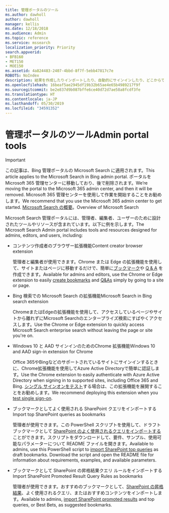 ```yaml
---
title: 管理ポータルのツール
ms.author: dawholl
author: dawholl
manager: kellis
ms.date: 12/18/2018
ms.audience: Admin
ms.topic: reference
ms.service: mssearch
localization_priority: Priority
search.appverid:
- BFB160
- MET150
- MOE150
ms.assetid: 4a824483-2407-4bbd-8f7f-5ebb47817c7e
ROBOTS: NoIndex
description: 結果を作成したりインポートしたり、自動的にサインインしたり、どこからでも検索したりできるようにする Microsoft Search ツールの概要
ms.openlocfilehash: 16beaf5ae2945df19b32b65ae4e65b4989217f9f
ms.sourcegitcommit: be2e837d9b087bffe6ce40d72d7ae58a8fcdf3fe
ms.translationtype: HT
ms.contentlocale: ja-JP
ms.lasthandoff: 05/30/2019
ms.locfileid: "34591352"
---
```

# <a name="admin-portal-tools"></a><span data-ttu-id="ec788-103">管理ポータルのツール</span><span class="sxs-lookup"><span data-stu-id="ec788-103">Admin portal tools</span></span>

> [!IMPORTANT]
> <span data-ttu-id="ec788-104">この記事は、Bing 管理ポータルの Microsoft Search に適用されます。</span><span class="sxs-lookup"><span data-stu-id="ec788-104">This article applies to the Microsoft Search in Bing admin portal.</span></span> <span data-ttu-id="ec788-105">ポータルを Microsoft 365 管理センターに移動しており、後で削除されます。</span><span class="sxs-lookup"><span data-stu-id="ec788-105">We’re moving the portal to the Microsoft 365 admin center, and then it will be removed.</span></span> <span data-ttu-id="ec788-106">Microsoft 365 管理センターを使用して作業を開始することをお勧めします。</span><span class="sxs-lookup"><span data-stu-id="ec788-106">We recommend that you use the Microsoft 365 admin center to get started.</span></span> <span data-ttu-id="ec788-107">[Microsoft Search の概要](overview-microsoft-search.md)。</span><span class="sxs-lookup"><span data-stu-id="ec788-107">Overview of Microsoft Search</span></span>
    
<span data-ttu-id="ec788-108">Microsoft Search 管理ポータルには、管理者、編集者、ユーザーのために設計されたツールやリソースが含まれています。以下に例を示します。</span><span class="sxs-lookup"><span data-stu-id="ec788-108">The Microsoft Search Admin portal includes tools and resources designed for admins, editors, and users, including:</span></span>
  
- <span data-ttu-id="ec788-109">コンテンツ作成者のブラウザー拡張機能</span><span class="sxs-lookup"><span data-stu-id="ec788-109">Content creator browser extension</span></span>
    
    <span data-ttu-id="ec788-110">管理者と編集者が使用できます。Chrome または Edge の拡張機能を使用して、サイトまたはページに移動するだけで、簡単に[ブックマーク](create-bookmarks.md)や [Q & A](create-qas.md) を作成できます。</span><span class="sxs-lookup"><span data-stu-id="ec788-110">Available for admins and editors, use the Chrome or Edge extension to easily [create bookmarks](create-bookmarks.md) and [Q&As](create-qas.md) simply by going to a site or page.</span></span> 
    
- <span data-ttu-id="ec788-111">Bing 検索での Microsoft Search の拡張機能</span><span class="sxs-lookup"><span data-stu-id="ec788-111">Microsoft Search in Bing search extension</span></span>
    
    <span data-ttu-id="ec788-112">ChromeまたはEdgeの拡張機能を使用して、アクセスしているページやサイトから離れずにMicrosoft Searchのエンタープライズ検索にすばやくアクセスします。</span><span class="sxs-lookup"><span data-stu-id="ec788-112">Use the Chrome or Edge extension to quickly access Microsoft Search enterprise search without leaving the page or site you're on.</span></span>
    
- <span data-ttu-id="ec788-113">Windows 10 と AAD サインインのためのChrome 拡張機能</span><span class="sxs-lookup"><span data-stu-id="ec788-113">Windows 10 and AAD sign-in extension for Chrome</span></span>
    
    <span data-ttu-id="ec788-114">Office 365やBingなどのサポートされているサイトにサインインするときに、Chrome拡張機能を使用してAzure Active Directoryで簡単に認証します。</span><span class="sxs-lookup"><span data-stu-id="ec788-114">Use the Chrome extension to easily authenticate with Azure Active Directory when signing in to supported sites, including Office 365 and Bing.</span></span> <span data-ttu-id="ec788-115">[シングル サインオンをテスト](test-single-sign-on.md)する場合は、この拡張機能を展開することをお勧めします。</span><span class="sxs-lookup"><span data-stu-id="ec788-115">We recommend deploying this extension when you [test single sign-on](test-single-sign-on.md).</span></span>
    
- <span data-ttu-id="ec788-116">ブックマークとしてよく使用される SharePoint クエリをインポートする</span><span class="sxs-lookup"><span data-stu-id="ec788-116">Import top SharePoint queries as bookmarks</span></span>
    
    <span data-ttu-id="ec788-p103">管理者が使用できます。この PowerShell スクリプトを使用して、ドラフト ブックマークとして [SharePoint のよく使用されるクエリをインポートする](import-sharepoint-promoted-results-and-top-queries.md)ことができます。スクリプトをダウンロードして、要件、サンプル、使用可能なパラメーターについて README ファイルを開きます。</span><span class="sxs-lookup"><span data-stu-id="ec788-p103">Available to admins, use this PowerShell script to [import SharePoint top queries](import-sharepoint-promoted-results-and-top-queries.md) as draft bookmarks. Download the script and open the README file for information about requirements, examples, and available parameters.</span></span> 
    
- <span data-ttu-id="ec788-119">ブックマークとして SharePoint の昇格結果クエリ ルールをインポートする</span><span class="sxs-lookup"><span data-stu-id="ec788-119">Import SharePoint Promoted Result Query Rules as bookmarks</span></span>
    
    <span data-ttu-id="ec788-120">管理者が使用できます。おすすめのブックマークとして、[SharePoint の昇格結果](import-sharepoint-promoted-results-and-top-queries.md)、よく使用されるクエリ、またはおすすめコンテンツをインポートします。</span><span class="sxs-lookup"><span data-stu-id="ec788-120">Available to admins, [import SharePoint promoted results](import-sharepoint-promoted-results-and-top-queries.md) and top queries, or Best Bets, as suggested bookmarks.</span></span> 

  

